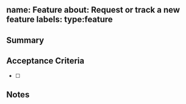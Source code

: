 name: Feature
about: Request or track a new feature
labels: type:feature
---
## Summary
## Acceptance Criteria
- [ ]
## Notes
